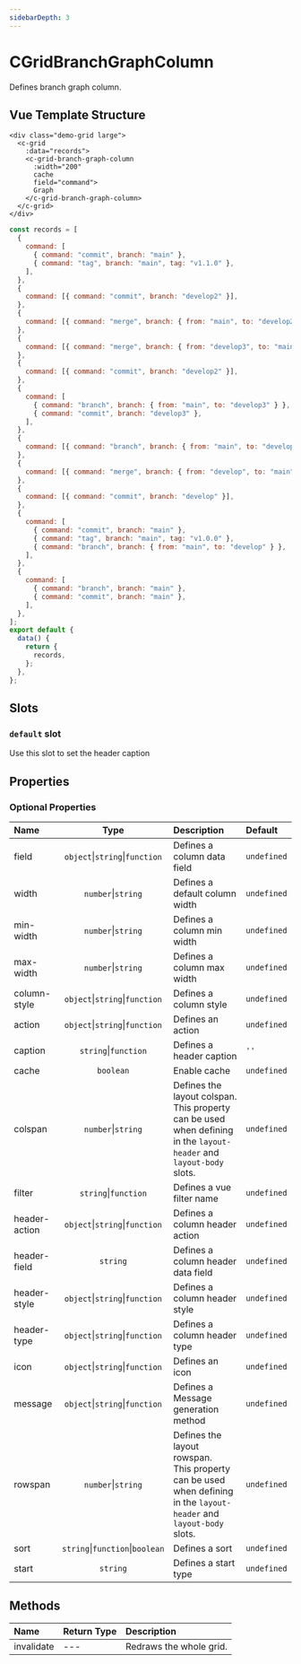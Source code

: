 ```yaml
---
sidebarDepth: 3
---
```


# CGridBranchGraphColumn

Defines branch graph column.

## Vue Template Structure

<code-preview>

```vue
<div class="demo-grid large">
  <c-grid
    :data="records">
    <c-grid-branch-graph-column
      :width="200"
      cache
      field="command">
      Graph
    </c-grid-branch-graph-column>
  </c-grid>
</div>
```

```js
const records = [
  {
    command: [
      { command: "commit", branch: "main" },
      { command: "tag", branch: "main", tag: "v1.1.0" },
    ],
  },
  {
    command: [{ command: "commit", branch: "develop2" }],
  },
  {
    command: [{ command: "merge", branch: { from: "main", to: "develop2" } }],
  },
  {
    command: [{ command: "merge", branch: { from: "develop3", to: "main" } }],
  },
  {
    command: [{ command: "commit", branch: "develop2" }],
  },
  {
    command: [
      { command: "branch", branch: { from: "main", to: "develop3" } },
      { command: "commit", branch: "develop3" },
    ],
  },
  {
    command: [{ command: "branch", branch: { from: "main", to: "develop2" } }],
  },
  {
    command: [{ command: "merge", branch: { from: "develop", to: "main" } }],
  },
  {
    command: [{ command: "commit", branch: "develop" }],
  },
  {
    command: [
      { command: "commit", branch: "main" },
      { command: "tag", branch: "main", tag: "v1.0.0" },
      { command: "branch", branch: { from: "main", to: "develop" } },
    ],
  },
  {
    command: [
      { command: "branch", branch: "main" },
      { command: "commit", branch: "main" },
    ],
  },
];
export default {
  data() {
    return {
      records,
    };
  },
};
```

</code-preview>

## Slots

<!-- SLOT_DEFAULT_START -->

### `default` slot

Use this slot to set the header caption

<!-- SLOT_DEFAULT_END -->

## Properties

<!-- PROPS_TABLE_START -->

### Optional Properties

| Name          |                  Type                   | Description                                                                                                            | Default     |
| :------------ | :-------------------------------------: | :--------------------------------------------------------------------------------------------------------------------- | :---------- |
| field         | `object`&#124;`string`&#124;`function`  | Defines a column data field                                                                                            | `undefined` |
| width         |         `number`&#124;`string`          | Defines a default column width                                                                                         | `undefined` |
| min-width     |         `number`&#124;`string`          | Defines a column min width                                                                                             | `undefined` |
| max-width     |         `number`&#124;`string`          | Defines a column max width                                                                                             | `undefined` |
| column-style  | `object`&#124;`string`&#124;`function`  | Defines a column style                                                                                                 | `undefined` |
| action        | `object`&#124;`string`&#124;`function`  | Defines an action                                                                                                      | `undefined` |
| caption       |        `string`&#124;`function`         | Defines a header caption                                                                                               | `''`        |
| cache         |                `boolean`                | Enable cache                                                                                                           | `undefined` |
| colspan       |         `number`&#124;`string`          | Defines the layout colspan.<br>This property can be used when defining in the `layout-header` and `layout-body` slots. | `undefined` |
| filter        |        `string`&#124;`function`         | Defines a vue filter name                                                                                              | `undefined` |
| header-action | `object`&#124;`string`&#124;`function`  | Defines a column header action                                                                                         | `undefined` |
| header-field  |                `string`                 | Defines a column header data field                                                                                     | `undefined` |
| header-style  | `object`&#124;`string`&#124;`function`  | Defines a column header style                                                                                          | `undefined` |
| header-type   | `object`&#124;`string`&#124;`function`  | Defines a column header type                                                                                           | `undefined` |
| icon          | `object`&#124;`string`&#124;`function`  | Defines an icon                                                                                                        | `undefined` |
| message       | `object`&#124;`string`&#124;`function`  | Defines a Message generation method                                                                                    | `undefined` |
| rowspan       |         `number`&#124;`string`          | Defines the layout rowspan.<br>This property can be used when defining in the `layout-header` and `layout-body` slots. | `undefined` |
| sort          | `string`&#124;`function`&#124;`boolean` | Defines a sort                                                                                                         | `undefined` |
| start         |                `string`                 | Defines a start type                                                                                                   | `undefined` |

<!-- PROPS_TABLE_END -->

## Methods

<!-- METHODS_TABLE_START -->

| Name       | Return Type | Description             |
| :--------- | :---------- | :---------------------- |
| invalidate | ---         | Redraws the whole grid. |

<!-- METHODS_TABLE_END -->

